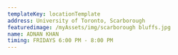 ```yaml
---
templateKey: locationTemplate
address: University of Toronto, Scarborough
featuredimage: /myAssets/img/scarborough bluffs.jpg
name: ADNAN KHAN
timing: FRIDAYS 6:00 PM - 8:00 PM
---
```

